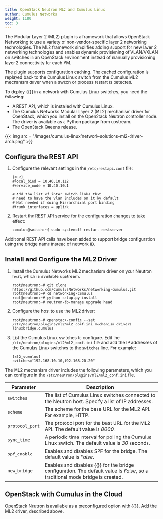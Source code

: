 ```yaml
---
title: OpenStack Neutron ML2 and Cumulus Linux
author: Cumulus Networks
weight: 1180
toc: 3
---
```

The Modular Layer 2 (ML2) plugin is a framework that allows OpenStack Networking to use a variety of non-vendor-specific layer 2 networking technologies. The ML2 framework simplifies adding support for new layer 2 networking technologies and enables dynamic provisioning of VLAN/VXLAN on switches in an OpenStack environment instead of manually provisioning layer 2 connectivity for each VM.

The plugin supports configuration caching. The cached configuration is replayed back to the Cumulus Linux switch from the Cumulus ML2 mechanism driver when a switch or process restart is detected.

To deploy {{<exlink url="https://wiki.openstack.org/wiki/Neutron/ML2" text="OpenStack ML2">}} in a network with Cumulus Linux switches, you need the following:

- A REST API, which is installed with Cumulus Linux.
- The Cumulus Networks Modular Layer 2 (ML2) mechanism driver for OpenStack, which you install on the OpenStack Neutron controller node. The driver is available as a Python package from upstream.
- The OpenStack Queens release.

{{< img src = "/images/cumulus-linux/network-solutions-ml2-driver-arch.png" >}}

## Configure the REST API

1. Configure the relevant settings in the `/etc/restapi.conf` file:

   ```
   [ML2]
   #local_bind = 10.40.10.122
   #service_node = 10.40.10.1

   # Add the list of inter switch links that
   # need to have the vlan included on it by default
   # Not needed if doing Hierarchical port binding
   #trunk_interfaces = uplink
   ```

2. Restart the REST API service for the configuration changes to take effect:

   ```
   cumulus@switch:~$ sudo systemctl restart restserver
   ```

Additional REST API calls have been added to support bridge configuration using the bridge name instead of network ID.

## Install and Configure the ML2 Driver

1. Install the Cumulus Networks ML2 mechanism driver on your Neutron host, which is available upstream:

   ```
   root@neutron:~# git clone https://github.com/CumulusNetworks/networking-cumulus.git
   root@neutron:~# cd networking-cumulus
   root@neutron:~# python setup.py install
   root@neutron:~# neutron-db-manage upgrade head
   ```

2. Configure the host to use the ML2 driver:

   ```
   root@neutron:~# openstack-config --set /etc/neutron/plugins/ml2/ml2_conf.ini mechanism_drivers linuxbridge,cumulus
   ```

3. List the Cumulus Linux switches to configure. Edit the `/etc/neutron/plugins/ml2/ml2_conf.ini` file and add the IP addresses of the Cumulus Linux switches to the `switches` line. For example:

   ```
   [ml2_cumulus]
   switches="192.168.10.10,192.168.20.20"
   ```

The ML2 mechanism driver includes the following parameters, which you can configure in the `/etc/neutron/plugins/ml2/ml2_conf.ini` file.

| Parameter | Description |
|-----------| ------------|
| `switches` | The list of Cumulus Linux switches connected to the Neutron host. Specify a list of IP addresses. |
| `scheme` | The scheme for the base URL for the ML2 API. For example, HTTP. |
| `protocol_port` | The protocol port for the bast URL for the ML2 API. The default value is *8000*. |
| `sync_time` | A periodic time interval for polling the Cumulus Linux switch. The default value is *30* seconds.|
| `spf_enable` | Enables and disables SPF for the bridge. The default value is *False*.|
|`new_bridge` | Enables and disables {{<link url="VLAN-aware-Bridge-Mode" text="VLAN-aware bridge mode">}} for the bridge configuration. The default value is *False*, so a traditional mode bridge is created. |

## OpenStack with Cumulus in the Cloud

OpenStack Neutron is available as a preconfigured option with {{<exlink url="https://cumulusnetworks.com/products/cumulus-in-the-cloud" text="Cumulus in the Cloud">}}. Add the ML2 driver, described above.
